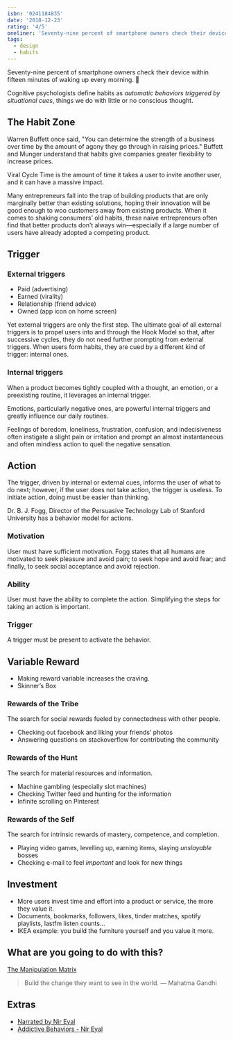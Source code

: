 ```yaml
---
isbn: '0241184835'
date: '2018-12-23'
rating: '4/5'
oneliner: 'Seventy-nine percent of smartphone owners check their device within fifteen minutes of waking up every morning.'
tags:
  - design
  - habits
---
```


Seventy-nine percent of smartphone owners check their device within fifteen minutes of waking up every morning. 🤡

Cognitive psychologists define habits as _automatic behaviors triggered by situational cues_, things we do with little or no conscious thought.

## The Habit Zone

Warren Buffett once said, "You can determine the strength of a business over time by the amount of agony they go through in raising prices." Buffett and Munger understand that habits give companies greater flexibility to increase prices.

Viral Cycle Time is the amount of time it takes a user to invite another user, and it can have a massive impact.

Many entrepreneurs fall into the trap of building products that are only marginally better than existing solutions, hoping their innovation will be good enough to woo customers away from existing products. When it comes to shaking consumers’ old habits, these naive entrepreneurs often find that better products don’t always win—especially if a large number of users have already adopted a competing product.

## Trigger

### External triggers

- Paid (advertising)
- Earned (virality)
- Relationship (friend advice)
- Owned (app icon on home screen)

Yet external triggers are only the first step. The ultimate goal of all external triggers is to propel users into and through the Hook Model so that, after successive cycles, they do not need further prompting from external triggers. When users form habits, they are cued by a different kind of trigger: internal ones.

### Internal triggers

When a product becomes tightly coupled with a thought, an emotion, or a preexisting routine, it leverages an internal trigger.

Emotions, particularly negative ones, are powerful internal triggers and greatly influence our daily routines.

Feelings of boredom, loneliness, frustration, confusion, and indecisiveness often instigate a slight pain or irritation and prompt an almost instantaneous and often mindless action to quell the negative sensation.

## Action

The trigger, driven by internal or external cues, informs the user of what to do next; however, if the user does not take action, the trigger is useless. To initiate action, doing must be easier than thinking.

Dr. B. J. Fogg, Director of the Persuasive Technology Lab of Stanford University has a behavior model for actions.

### Motivation

User must have sufficient motivation. Fogg states that all humans are motivated to seek pleasure and avoid pain; to seek hope and avoid fear; and finally, to seek social acceptance and avoid rejection.

### Ability

User must have the ability to complete the action. Simplifying the steps for taking an action is important.

### Trigger

A trigger must be present to activate the behavior.

## Variable Reward

- Making reward variable increases the craving.
- Skinner’s Box

### Rewards of the Tribe

The search for social rewards fueled by connectedness with other people.

- Checking out facebook and liking your friends’ photos
- Answering questions on stackoverflow for contributing the community

### Rewards of the Hunt

The search for material resources and information.

- Machine gambling (especially slot machines)
- Checking Twitter feed and hunting for the information
- Infinite scrolling on Pinterest

### Rewards of the Self

The search for intrinsic rewards of mastery, competence, and completion.

- Playing video games, levelling up, earning items, slaying _unslayable_ bosses
- Checking e-mail to feel _important_ and look for new things

## Investment

- More users invest time and effort into a product or service, the more they value it.
- Documents, bookmarks, followers, likes, tinder matches, spotify playlists, lastfm listen counts...
- IKEA example: you build the furniture yourself and you value it more.

## What are you going to do with this?

[The Manipulation Matrix](https://designli.co/blog/using-the-manipulation-matrix-for-ethical-behavioral-design/)

> Build the change they want to see in the world.
> &mdash; Mahatma Gandhi

## Extras

- [Narrated by Nir Eyal](https://www.youtube.com/watch?v=hVDN2mjJpb8)
- [Addictive Behaviors - Nir Eyal](https://www.youtube.com/watch?v=cxwmYJ0rUvg)
